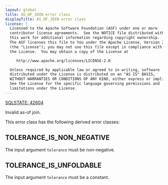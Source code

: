 ```yaml
---
layout: global
title: AS_OF_JOIN error class
displayTitle: AS_OF_JOIN error class
license: |
  Licensed to the Apache Software Foundation (ASF) under one or more
  contributor license agreements.  See the NOTICE file distributed with
  this work for additional information regarding copyright ownership.
  The ASF licenses this file to You under the Apache License, Version 2.0
  (the "License"); you may not use this file except in compliance with
  the License.  You may obtain a copy of the License at

     http://www.apache.org/licenses/LICENSE-2.0

  Unless required by applicable law or agreed to in writing, software
  distributed under the License is distributed on an "AS IS" BASIS,
  WITHOUT WARRANTIES OR CONDITIONS OF ANY KIND, either express or implied.
  See the License for the specific language governing permissions and
  limitations under the License.
---
```


<!--
  DO NOT EDIT THIS FILE.
  It was generated automatically by `org.apache.spark.SparkThrowableSuite`.
-->

[SQLSTATE: 42604](sql-error-conditions-sqlstates.html#class-42-syntax-error-or-access-rule-violation)

Invalid as-of join.

This error class has the following derived error classes:

## TOLERANCE_IS_NON_NEGATIVE

The input argument `tolerance` must be non-negative.

## TOLERANCE_IS_UNFOLDABLE

The input argument `tolerance` must be a constant.


